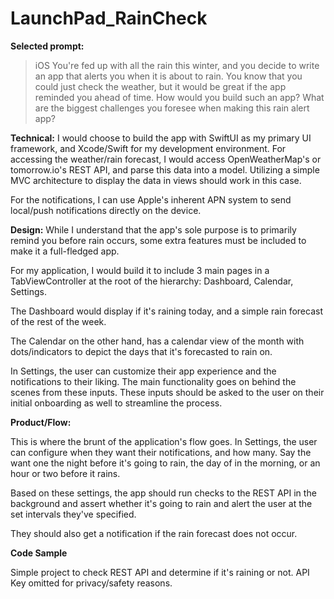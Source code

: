 # LaunchPad_RainCheck

**Selected prompt:**
> iOS
> You're fed up with all the rain this winter, and you decide to write an app that alerts you when it is about to rain. You know that you could just check the weather, but it would be great if the app reminded you ahead of time. How would you build such an app? What are the biggest challenges you foresee when making this rain alert app?


**Technical:**
I would choose to build the app with SwiftUI as my primary UI framework, and Xcode/Swift for my development environment. For accessing the weather/rain forecast, I would access OpenWeatherMap's or tomorrow.io's REST API, and parse this data into a model. Utilizing a simple MVC architecture to display the data in views should work in this case.

For the notifications, I can use Apple's inherent APN system to send local/push notifications directly on the device.


**Design:**
While I understand that the app's sole purpose is to primarily remind you before rain occurs, some extra features must be included to make it a full-fledged app.

For my application, I would build it to include 3 main pages in a TabViewController at the root of the hierarchy: Dashboard, Calendar, Settings.

The Dashboard would display if it's raining today, and a simple rain forecast of the rest of the week.

The Calendar on the other hand, has a calendar view of the month with dots/indicators to depict the days that it's forecasted to rain on.

In Settings, the user can customize their app experience and the notifications to their liking. The main functionality goes on behind the scenes from these inputs. These inputs should be asked to the user on their initial onboarding as well to streamline the process.

**Product/Flow:**

This is where the brunt of the application's flow goes. In Settings, the user can configure when they want their notifications, and how many. Say the want one the night before it's going to rain, the day of in the morning, or an hour or two before it rains. 

Based on these settings, the app should run checks to the REST API in the background and assert whether it's going to rain and alert the user at the set intervals they've specified.

They should also get a notification if the rain forecast does not occur.

**Code Sample**

Simple project to check REST API and determine if it's raining or not. API Key omitted for privacy/safety reasons.
